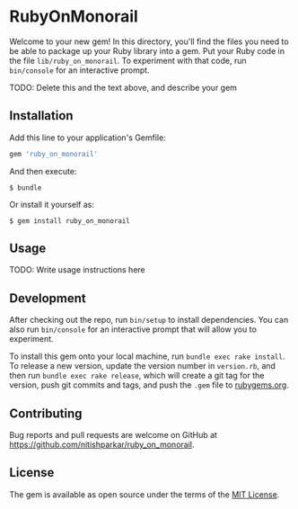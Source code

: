# RubyOnMonorail

Welcome to your new gem! In this directory, you'll find the files you need to be able to package up your Ruby library into a gem. Put your Ruby code in the file `lib/ruby_on_monorail`. To experiment with that code, run `bin/console` for an interactive prompt.

TODO: Delete this and the text above, and describe your gem

## Installation

Add this line to your application's Gemfile:

```ruby
gem 'ruby_on_monorail'
```

And then execute:

    $ bundle

Or install it yourself as:

    $ gem install ruby_on_monorail

## Usage

TODO: Write usage instructions here

## Development

After checking out the repo, run `bin/setup` to install dependencies. You can also run `bin/console` for an interactive prompt that will allow you to experiment.

To install this gem onto your local machine, run `bundle exec rake install`. To release a new version, update the version number in `version.rb`, and then run `bundle exec rake release`, which will create a git tag for the version, push git commits and tags, and push the `.gem` file to [rubygems.org](https://rubygems.org).

## Contributing

Bug reports and pull requests are welcome on GitHub at https://github.com/nitishparkar/ruby_on_monorail.


## License

The gem is available as open source under the terms of the [MIT License](http://opensource.org/licenses/MIT).

